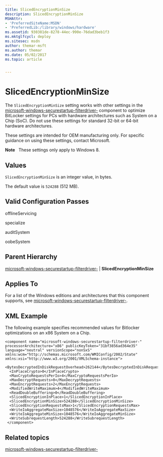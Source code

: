 ```yaml
---
title: SlicedEncryptionMinSize
description: SlicedEncryptionMinSize
MSHAttr:
- 'PreferredSiteName:MSDN'
- 'PreferredLib:/library/windows/hardware'
ms.assetid: 930381de-8278-44ec-990e-76dad3beb1f3
ms.mktglfcycl: deploy
ms.sitesec: msdn
author: themar-msft
ms.author: themar
ms.date: 05/02/2017
ms.topic: article


---
```


# SlicedEncryptionMinSize


The `SlicedEncryptionMinSize` setting works with other settings in the [microsoft-windows-securestartup-filterdriver-](microsoft-windows-securestartup-filterdriver.md) component to optimize BitLocker settings for PCs with hardware architectures such as System on a Chip (SoC). Do not use these settings for standard 32-bit or 64-bit hardware architectures.

These settings are intended for OEM manufacturing only. For specific guidance on using these settings, contact Microsoft.

**Note**  
These settings only apply to Windows 8.

 

## Values


`SlicedEncryptionMinSize` is an integer value, in bytes.

The default value is `524288` (512 MB).

## Valid Configuration Passes


offlineServicing

specialize

auditSystem

oobeSystem

## Parent Hierarchy


[microsoft-windows-securestartup-filterdriver-](microsoft-windows-securestartup-filterdriver.md) | **SlicedEncryptionMinSize**

## Applies To


For a list of the Windows editions and architectures that this component supports, see [microsoft-windows-securestartup-filterdriver-](microsoft-windows-securestartup-filterdriver.md).

## XML Example


The following example specifies recommended values for Bitlocker optimizations on an x86 System on a Chip.

```
<component name="microsoft-windows-securestartup-filterdriver-" processorArchitecture="x86" publicKeyToken="31bf3856ad364e35" language="neutral" versionScope="nonSxS" xmlns:wcm="http://schemas.microsoft.com/WMIConfig/2002/State" xmlns:xsi="http://www.w3.org/2001/XMLSchema-instance">
  <BytesDecryptedInDiskRequestOverhead>262144</BytesDecryptedInDiskRequestOverhead>
  <InPlaceCrypto>0</InPlaceCrypto>
  <MaxCryptoRequestsPerIo>4</MaxCryptoRequestsPerIo>
  <MaxDecryptRequests>0</MaxDecryptRequests>
  <MaxEncryptRequests>2</MaxEncryptRequests>
  <ModifiedWriteMaximum>4</ModifiedWriteMaximum>
  <ReadDoubleBuffering>0</ReadDoubleBuffering>
  <SlicedEncryptionInPlace>1</SlicedEncryptionInPlace>
  <SlicedEncryptionMinSize>524288</SlicedEncryptionMinSize>
  <SlicedEncryptionRequestsMax>1</SlicedEncryptionRequestsMax>
  <WriteIoAggregateMaxSize>1048576</WriteIoAggregateMaxSize>
  <WriteIoAggregateMinSize>1048576</WriteIoAggregateMinSize>
  <WriteSubrequestLength>524288</WriteSubrequestLength>
 </component>
```

## Related topics


[microsoft-windows-securestartup-filterdriver-](microsoft-windows-securestartup-filterdriver.md)

 

 







